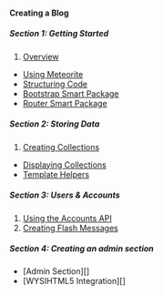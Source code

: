 #### Creating a Blog

##### Section 1: Getting Started
1. [Overview][]
* [Using Meteorite][]
* [Structuring Code][]
* [Bootstrap Smart Package][]
* [Router Smart Package][]

##### Section 2: Storing Data
1. [Creating Collections][]
* [Displaying Collections][]
* [Template Helpers][]

##### Section 3: Users & Accounts
1. [Using the Accounts API]
1. [Creating Flash Messages]

##### Section 4: Creating an admin section
* [Admin Section][]
* [WYSIHTML5 Integration][]


[Overview]:                           /tutorials/meteor/blog/1/01
[Using Meteorite]:                    /tutorials/meteor/blog/1/02
[Structuring Code]:                   /tutorials/meteor/blog/1/03
[Bootstrap Smart Package]:            /tutorials/meteor/blog/1/04
[Router Smart Package]:               /tutorials/meteor/blog/1/05

[Creating Collections]:               /tutorials/meteor/blog/2/01
[Displaying Collections]:             /tutorials/meteor/blog/2/02
[Template Helpers]:                   /tutorials/meteor/blog/2/03

[Using the Accounts API]:             /tutorials/meteor/blog/3/01
[Creating Flash Messages]:            /tutorials/meteor/blog/3/02
[Modifying the Accounts API]:         /tutorials/meteor/blog/3/02


<!--[Admin Section]:                      /tutorials/meteor/blog/4/01-->


<!--[Overview]:                           /tutorials/meteor/blog/getting-started/overview-->
<!--[Using Meteorite]:                    /tutorials/meteor/blog/getting-started/using-meteorite-->
<!--[Structuring Code]:                   /tutorials/meteor/blog/getting-started/structuring-code-->
<!--[Bootstrap Smart Package]:            /tutorials/meteor/blog/getting-started/bootstrap-smart-package-->
<!--[Router Smart Package]:               /tutorials/meteor/blog/getting-started/router-smart-package-->

<!--[Creating Collections]:               /tutorials/meteor/blog/storing-data/creating-collections-->
<!--[Displaying Collections]:             /tutorials/meteor/blog/storing-data/-->
<!--[Template Helpers]:                   /tutorials/meteor/blog/storing-data/03-->
<!--[Admin Section]:                      /tutorials/meteor/blog/storing-data/04-->
